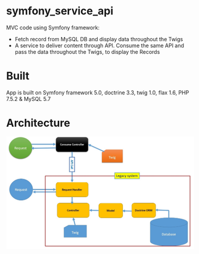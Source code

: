 # symfony_service_api

MVC code using Symfony framework:
- Fetch record from MySQL DB and display data throughout the Twigs
- A service to deliver content through API. Consume the same API and pass the data throughout the Twigs, to display the Records

# Built
App is built on Symfony framework 5.0, doctrine 3.3, twig 1.0, flax 1.6, PHP 7.5.2 & MySQL 5.7

# Architecture
![architecture.jpg](./img/architecture.jpg)

